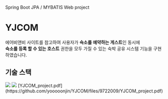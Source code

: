 Spring Boot JPA / MYBATIS Web project

# YJCOM
에어비앤비 사이트를 참고하여 사용자가 **숙소를 예약하는 게스트**인 동시에   
**숙소를 등록 할 수 있는 호스트** 권한을 모두 가질 수 있는 숙박 공유 시스템 기능을 구현하였습니다.


## 기술 스택
<img src="https://user-images.githubusercontent.com/88491427/194234526-82e248df-2f2d-4096-9f42-4063df4336d0.png"/>
<img src="https://github.com/yooooonjin/YJCOM/files/9722009/YJCOM_project.pdf"/>
[YJCOM_project.pdf](https://github.com/yooooonjin/YJCOM/files/9722009/YJCOM_project.pdf)
